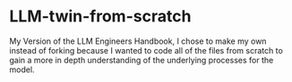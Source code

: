 # LLM-twin-from-scratch
My Version of the LLM Engineers Handbook, I chose to make my own instead of forking because I wanted to code all of the files from scratch to gain a more in depth understanding of the underlying processes for the model.
